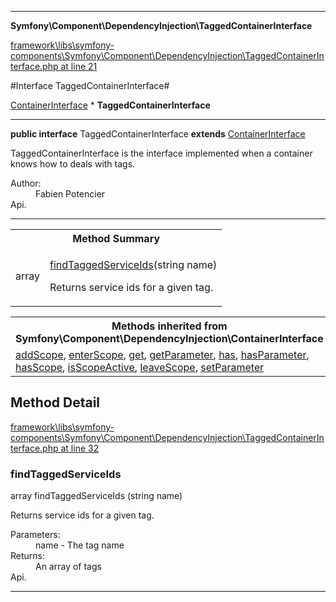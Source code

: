 

- - -

**Symfony\Component\DependencyInjection\TaggedContainerInterface**


<a href="https://github.com/JeyDotC/Hirudo/blob/master/framework/libs/symfony-components/Symfony/Component/DependencyInjection/TaggedContainerInterface.php#L21" target='_blank'>framework\libs\symfony-components\Symfony\Component\DependencyInjection\TaggedContainerInterface.php at line 21</a>

#Interface TaggedContainerInterface#

<a href="https://github.com/JeyDotC/Hirudo-docs/blob/master/Symfony/Component/DependencyInjection/ContainerInterface.md">ContainerInterface</a>
    * **TaggedContainerInterface**




- - -

<p><strong>public  interface</strong> <span>TaggedContainerInterface</span>
<strong>extends</strong> <a href="https://github.com/JeyDotC/Hirudo-docs/blob/master/Symfony/Component/DependencyInjection/ContainerInterface.md">ContainerInterface</a>

</p>

<div class="comment" id="overview_description"><p>TaggedContainerInterface is the interface implemented when a container knows how to deals with tags.</p></div>

<dl>
<dt>Author:</dt>
<dd>Fabien Potencier <fabien@symfony.com></dd>
<dt>Api.</dt>
</dl>


- - -

<table id="summary_method">
<tr><th colspan="2">Method Summary</th></tr>
<tr>
<td><span class='k'></span> <span class='nx'>array</span></td>
<td class="description"><p class="name"><a href="#findtaggedserviceids">findTaggedServiceIds</a>(string name)</p><p class="description">Returns service ids for a given tag.</p></td>
</tr>
</table>

<table class="inherit">
<tr><th colspan="2">Methods inherited from Symfony\Component\DependencyInjection\ContainerInterface</th></tr>
<tr><td><a href="https://github.com/JeyDotC/Hirudo-docs/blob/master/Symfony/Component/DependencyInjection/ContainerInterface.md#addScope">addScope</a>, <a href="https://github.com/JeyDotC/Hirudo-docs/blob/master/Symfony/Component/DependencyInjection/ContainerInterface.md#enterScope">enterScope</a>, <a href="https://github.com/JeyDotC/Hirudo-docs/blob/master/Symfony/Component/DependencyInjection/ContainerInterface.md#get">get</a>, <a href="https://github.com/JeyDotC/Hirudo-docs/blob/master/Symfony/Component/DependencyInjection/ContainerInterface.md#getParameter">getParameter</a>, <a href="https://github.com/JeyDotC/Hirudo-docs/blob/master/Symfony/Component/DependencyInjection/ContainerInterface.md#has">has</a>, <a href="https://github.com/JeyDotC/Hirudo-docs/blob/master/Symfony/Component/DependencyInjection/ContainerInterface.md#hasParameter">hasParameter</a>, <a href="https://github.com/JeyDotC/Hirudo-docs/blob/master/Symfony/Component/DependencyInjection/ContainerInterface.md#hasScope">hasScope</a>, <a href="https://github.com/JeyDotC/Hirudo-docs/blob/master/Symfony/Component/DependencyInjection/ContainerInterface.md#isScopeActive">isScopeActive</a>, <a href="https://github.com/JeyDotC/Hirudo-docs/blob/master/Symfony/Component/DependencyInjection/ContainerInterface.md#leaveScope">leaveScope</a>, <a href="https://github.com/JeyDotC/Hirudo-docs/blob/master/Symfony/Component/DependencyInjection/ContainerInterface.md#setParameter">setParameter</a></td></tr></table>

<h2 id="detail_method">Method Detail</h2>

<a href="https://github.com/JeyDotC/Hirudo/blob/master/framework/libs/symfony-components/Symfony/Component/DependencyInjection/TaggedContainerInterface.php#L32" target='_blank'>framework\libs\symfony-components\Symfony\Component\DependencyInjection\TaggedContainerInterface.php at line 32</a>

<h3 id="findTaggedServiceIds()">findTaggedServiceIds</h3>
<span class='k'></span> <span class='nx'>array</span> <span class='nf'>findTaggedServiceIds</span> (string name)

<div class="details">
<p>Returns service ids for a given tag.</p><dl>
<dt>Parameters:</dt>
<dd>name - The tag name</dd>
<dt>Returns:</dt>
<dd>An array of tags</dd>
<dt>Api.</dt>
</dl>

</div>

- - -

